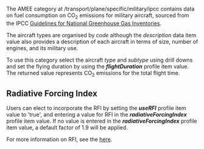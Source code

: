 The AMEE category at /transport/plane/specific/military/ipcc contains
data on fuel consumption on CO<sub>2</sub> emissions for military aircraft,
sourced from the IPCC [Guidelines for National Greenhouse Gas
Inventories](http://www.ipcc-nggip.iges.or.jp/).

The aircraft types are organised by *code* although the *description*
data item value also provides a description of each aircraft in terms of
size, number of engines, and its military use.

To use this category select the aircraft *type* and *subtype* using
drill downs and set the flying duration by using the
***flightDuration*** profile item value. The returned value represents
CO<sub>2</sub> emissions for the total flight time.

## Radiative Forcing Index

Users can elect to incorporate the RFI by setting the ***useRFI***
profile item value to 'true', and entering a value for RFI in the
***radiativeForcingIndex*** profile item value. If no value is entered
in the ***radiativeForcingIndex*** profile item value, a default factor
of 1.9 will be applied.

For more information on RFI, see the [here](Radiative_Forcing_Index).
